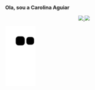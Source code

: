 ### Ola, sou a Carolina Aguiar

<!--
**Aguiarca/Aguiarca** is a ✨ _special_ ✨ repository because its `README.md` (this file) appears on your GitHub profile.

Here are some ideas to get you started:

- 🌱 Estudante de Getão da tecnologia da informação.
- 😄 Pronouns:ela/dela
-->
<div align="center">
<a href="https://github.com/aguairca">
<img height="180em" src="https://github-readme-stats.vercel.app/api?username=aguiarca&show_icons=true&theme=dark&include_all_commits=true&count_private=true"/>
<img height="180em" src="https://github-readme-stats.vercel.app/api/top-langs/?username=aguiarca&layout=compact&langs_count=7&theme=dark"/>
</div>
 
<div> 
 
  ![Snake animation](https://github.com/rafaballerini/rafaballerini/blob/output/github-contribution-grid-snake.svg)
  
 
</div>

